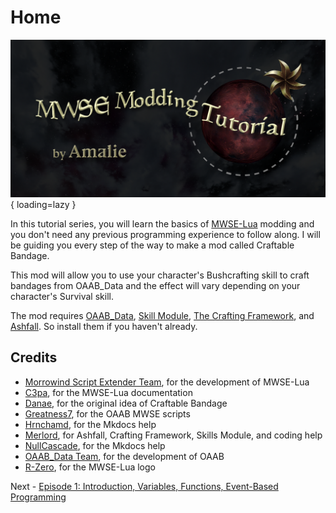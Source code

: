 # Home

![MWSE Modding Tutorial by Amalie](assets/social-preview.png){ loading=lazy }

In this tutorial series, you will learn the basics of [MWSE-Lua](https://mwse.github.io/MWSE/) modding and you don't need any previous programming experience to follow along. I will be guiding you every step of the way to make a mod called Craftable Bandage.

This mod will allow you to use your character's Bushcrafting skill to craft bandages from OAAB_Data and the effect will vary depending on your character's Survival skill.

The mod requires [OAAB_Data](https://www.nexusmods.com/morrowind/mods/49042), [Skill Module](https://www.nexusmods.com/morrowind/mods/46034), [The Crafting Framework](https://www.nexusmods.com/morrowind/mods/51009), and [Ashfall](https://www.nexusmods.com/morrowind/mods/49057). So install them if you haven't already.

## Credits

- [Morrowind Script Extender Team](https://mwse.github.io/MWSE/#authors), for the development of MWSE-Lua
- [C3pa](https://github.com/C3pa), for the MWSE-Lua documentation
- [Danae](https://www.nexusmods.com/morrowind/users/1233897), for the original idea of Craftable Bandage
- [Greatness7](https://github.com/Greatness7), for the OAAB MWSE scripts
- [Hrnchamd](https://github.com/Hrnchamd), for the Mkdocs help
- [Merlord](https://github.com/jhaakma), for Ashfall, Crafting Framework, Skills Module, and coding help
- [NullCascade](https://github.com/NullCascade), for the Mkdocs help
- [OAAB_Data Team](https://github.com/Of-Ash-And-Blight/OAAB-Data), for the development of OAAB
- [R-Zero](https://github.com/Reizeron), for the MWSE-Lua logo

Next - [Episode 1: Introduction, Variables, Functions, Event-Based Programming](https://amaliegay.github.io/mwse-modding-tutorial/1_introduction/)